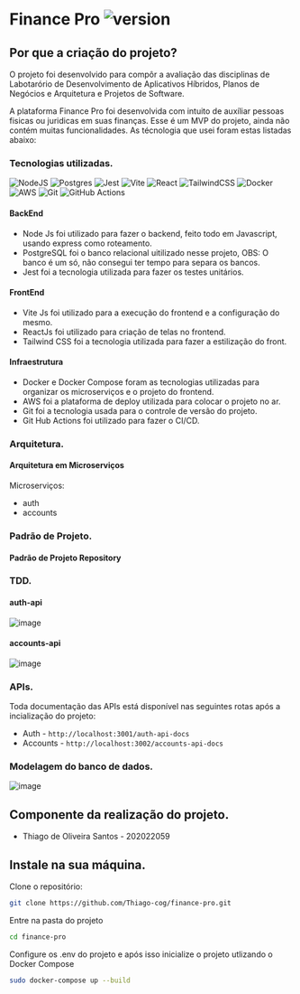 # Finance Pro ![version](https://img.shields.io/badge/version-0.1-blue)

## Por que a criação do projeto?

O projeto foi desenvolvido para compôr a avaliação das disciplinas de Labotarório de Desenvolvimento de Aplicativos Híbridos, Planos de Negócios e Arquitetura e Projetos de Software.

A plataforma Finance Pro foi desenvolvida com intuito de auxíliar pessoas fisicas ou juridicas em suas finanças. Esse é um MVP do projeto, ainda não contém muitas funcionalidades.
As técnologia que usei foram estas listadas abaixo:

### Tecnologias utilizadas.
![NodeJS](https://img.shields.io/badge/node.js-6DA55F?style=for-the-badge&logo=node.js&logoColor=white)
![Postgres](https://img.shields.io/badge/postgres-%23316192.svg?style=for-the-badge&logo=postgresql&logoColor=white)
![Jest](https://img.shields.io/badge/-jest-%23C21325?style=for-the-badge&logo=jest&logoColor=white)
![Vite](https://img.shields.io/badge/vite-%23646CFF.svg?style=for-the-badge&logo=vite&logoColor=white)
![React](https://img.shields.io/badge/react-%2320232a.svg?style=for-the-badge&logo=react&logoColor=%2361DAFB)
![TailwindCSS](https://img.shields.io/badge/tailwindcss-%2338B2AC.svg?style=for-the-badge&logo=tailwind-css&logoColor=white)
![Docker](https://img.shields.io/badge/docker-%230db7ed.svg?style=for-the-badge&logo=docker&logoColor=white)
![AWS](https://img.shields.io/badge/AWS-%23FF9900.svg?style=for-the-badge&logo=amazon-aws&logoColor=white)
![Git](https://img.shields.io/badge/git-%23F05033.svg?style=for-the-badge&logo=git&logoColor=white)
![GitHub Actions](https://img.shields.io/badge/github%20actions-%232671E5.svg?style=for-the-badge&logo=githubactions&logoColor=white)

#### BackEnd
- Node Js foi utilizado para fazer o backend, feito todo em Javascript, usando express como roteamento.
- PostgreSQL foi o banco relacional uitilizado nesse projeto, OBS: O banco é um só, não consegui ter tempo para separa os bancos.
- Jest foi a tecnologia utilizada para fazer os testes unitários.
#### FrontEnd
- Vite Js foi utilizado para a execução do frontend e a configuração do mesmo.
- ReactJs foi utilizado para criação de telas no frontend.
- Tailwind CSS foi a tecnologia utilizada para fazer a estilização do front.
#### Infraestrutura
- Docker e Docker Compose foram as tecnologias utilizadas para organizar os microserviços e o projeto do frontend.
- AWS foi a plataforma de deploy utilizada para colocar o projeto no ar.
- Git foi a tecnologia usada para o controle de versão do projeto.
- Git Hub Actions foi utilizado para fazer o CI/CD.

### Arquitetura.

#### Arquitetura em Microserviços

Microserviços: 
- auth
- accounts

### Padrão de Projeto.
#### Padrão de Projeto Repository

### TDD.
#### auth-api
![image](https://github.com/Thiago-cog/finance-pro/assets/65147035/295bf6bf-9130-4b71-a15f-3979a8e1fb21)
#### accounts-api
![image](https://github.com/Thiago-cog/finance-pro/assets/65147035/768db2a0-f634-4d43-83f9-dfd1f900e972)



### APIs.

Toda documentação das APIs está disponível nas seguintes rotas após a incialização do projeto:
- Auth - ```http://localhost:3001/auth-api-docs```
- Accounts - ```http://localhost:3002/accounts-api-docs```

### Modelagem do banco de dados.
![image](https://github.com/Thiago-cog/finance-pro/assets/65147035/7bc5aabb-a197-4aea-b4e4-e2891cb10019)

## Componente da realização do projeto.

- Thiago de Oliveira Santos - 202022059

## Instale na sua máquina.

Clone o repositório:
```sh
git clone https://github.com/Thiago-cog/finance-pro.git
```
Entre na pasta do projeto
```sh
cd finance-pro
```
Configure os .env do projeto e após isso inicialize o projeto utlizando o Docker Compose
```sh
sudo docker-compose up --build
```

